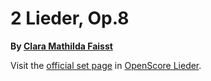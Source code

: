 
# 2 Lieder, Op.8

__By [Clara Mathilda Faisst](..)__

Visit the [official set page] in [OpenScore Lieder].

[official set page]: https://musescore.com/openscore-lieder-corpus/sets/5103310
[OpenScore Lieder]: https://musescore.com/openscore-lieder-corpus
